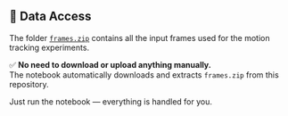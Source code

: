 ## 📁 Data Access

The folder [`frames.zip`](https://github.com/justwsx/CVProject/raw/main/frames.zip) contains all the input frames used for the motion tracking experiments.

✅ **No need to download or upload anything manually.**  
The notebook automatically downloads and extracts `frames.zip` from this repository.

Just run the notebook — everything is handled for you.
